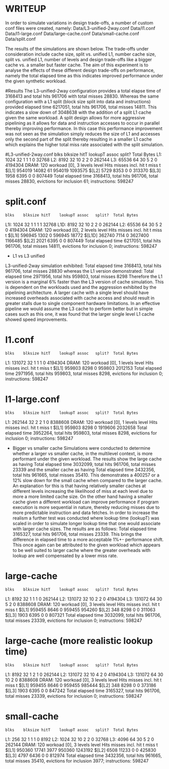 # WRITEUP 
In order to simulate variations in design trade-offs, a number of custom conf
files were created, namely:
Data/L3-unified-2way.conf
Data/l1.conf
Data/l1-large.conf
Data/large-cache.conf
Data/small-cache.conf
Data/split.conf

The results of the simulations are shown below. The trade-offs under
consideration include cache size, split vs. unified L1, number cache size, split vs. unified L1, number of levels and design trade-offs like a bigger cache vs. a smaller but faster cache. 
The aim of this experiment is to analyse the effects of these different design 
trade-offs on performance, namely the total elapsed time as this indicates 
improved performance under the given synthetic workload.

#Results 
The L3-unified-2way configuration provides a total elapse time of 3168413 and
total hits 961706 with total misses 28830. Whereas the same configuration with a
L1 split (block size split into data and instructions) provided elapsed time 6217051, total hits 961706, total misses 14811. This indicates a slow down of 3048638 with the addition of a split L1 cache given the same workload. A split design allows for more aggressive pipelining as it allows for data and instruction accesses to occur in parallel thereby improving performance. In this case this performance improvement was not seen as the simulation simply reduces the size of L1 and accesses only the second part of the split thereby resulting in a smaller L1 cache which explains the higher total miss rate associated with the split simulation.  


#L3-unified-2way.conf
	blks	blksize	hitT	lookupT	assoc	split?	Total Bytes
L1:	1024	32	1	1	1	0	32768
L2:	8192	32	10	2	2	0	262144
L3:	65536	64	30	5	2	0	4194304
DRAM:			120
workoad [0], 3 levels
level	Hits	misses	incl.	hit t	miss t
$[L1]	954019	14082	61	954019	1093575
$[L2]	5729	8353	0	0	313370
$[L3]	1958	6395	0	0	807449
Total elapsed time 3168413, total hits 961706, total misses 28830, evictions for inclusion 61; instructions: 598247

# split.conf
	blks	blksize	hitT	lookupT	assoc	split?	Total Bytes
L1I:	1024	32	1	1	1	1	32768
L1D:	8192	32	10	2	2	0	262144
L2:	65536	64	30	5	2	0	4194304
DRAM:			120
workoad [0], 2 levels
level	Hits	misses	incl.	hit t	miss t
$[L1I]	596945	1302	0	596945	18772
$[L1D]	362740	7114	0	3627400	1166485
$[L2]	2021	6395	0	0	807449
Total elapsed time 6217051, total hits 961706, total misses 14811, evictions for inclusion 0; instructions: 598247

* L1 vs L3 unified

L3-unified-2way simulation exhibited: Total elapsed time 3168413, total hits 961706, total misses 28830 
whereas the L1 version demonstrated: Total elapsed time 2971956, total hits 959803, total misses 8298
Therefore the L1 version is a marginal 6% faster than the L3 version of cache simulation. This is dependent on the workloads used and the aggression exhibited by the pipelining architecture. A larger cache with a single level should have increased overheads associated with cache access and should result in greater stalls due to single component hardware limitations. In an effective pipeline we would assume the L3 cache to perform better but in simple cases such as this one, it was found that the larger single level L1 cache showed speed improvements.


# l1.conf
	blks	blksize	hitT	lookupT	assoc	split?	Total Bytes
L1:	131072	32	1	1	1	0	4194304
DRAM:			120
workoad [0], 1 levels
level	Hits	misses	incl.	hit t	miss t
$[L1]	959803	8298	0	959803	2012153
Total elapsed time 2971956, total hits 959803, total misses 8298, evictions for inclusion 0; instructions: 598247

# l1-large.conf
	blks	blksize	hitT	lookupT	assoc	split?	Total Bytes
L1:	262144	32	2	2	1	0	8388608
DRAM:			120
workoad [0], 1 levels
level	Hits	misses	incl.	hit t	miss t
$[L1]	959803	8298	0	1919606	2032658
Total elapsed time 3952264, total hits 959803, total misses 8298, evictions for inclusion 0; instructions: 598247


* Bigger vs smaller cache
Simulations were conducted to determine whether a larger vs smaller cache, in the multilevel context, is more
performant under the given workload. The results show the large cache as having
Total elapsed time 3032099, total hits 961706, total misses 23339 and the
smaller cache as having Total elapsed time 3432356, total hits 961665, total misses 35410. This demonstrates a 400257 or a 12% slow down for the small cache when compared to the larger cache. An explanation for this is that having relatively smaller caches at different levels increasing the likelihood of miss at each level due to more a more limited cache size. On the other hand having a smaller cache given a different workload can improve performance if program execution is more sequential in nature, thereby reducing misses due to more predictable instruction and data fetches.
In order to increase the realism a further test was conducted where lookup time
(lookupT) was scaled in order to simulate longer lookup time that one would
associate with larger cache sizes. The results are as follows: Total elapsed time 3165327, total hits 961706, total misses 23339. This brings the difference in elapsed time to a more acceptable 1%+- performance shift. This once again can be attributed to the given workload which appears to be well suited to larger cache where the greater overheads with lookup are well compensated by a lower miss rate.


# large-cache
	blks	blksize	hitT	lookupT	assoc	split?	Total Bytes
L1:	8192	32	1	1	1	0	262144
L2:	131072	32	10	2	2	0	4194304
L3:	131072	64	30	5	2	0	8388608
DRAM:			120
workoad [0], 3 levels
level	Hits	misses	incl.	hit t	miss t
$[L1]	959455	8646	0	959455	954260
$[L2]	348	8298	0	0	311063
$[L3]	1903	6395	0	0	807321
Total elapsed time 3032099, total hits 961706, total misses 23339, evictions for inclusion 0; instructions: 598247
# large-cache (more realistic lookup time)
	blks	blksize	hitT	lookupT	assoc	split?	Total Bytes
L1:	8192	32	1	2	1	0	262144
L2:	131072	32	10	4	2	0	4194304
L3:	131072	64	30	10	2	0	8388608
DRAM:			120
workoad [0], 3 levels
level	Hits	misses	incl.	hit t	miss t
$[L1]	959455	8646	0	959455	985444
$[L2]	348	8298	0	0	373186
$[L3]	1903	6395	0	0	847242
Total elapsed time 3165327, total hits 961706, total misses 23339, evictions for inclusion 0; instructions: 598247


# small-cache
	blks	blksize	hitT	lookupT	assoc	split?	Total Bytes
L1:	256	32	1	1	1	0	8192
L2:	1024	32	10	2	2	0	32768
L3:	4096	64	30	5	2	0	262144
DRAM:			120
workoad [0], 3 levels
level	Hits	misses	incl.	hit t	miss t
$[L1]	950360	17741	3977	950360	1243192
$[L2]	6508	11233	0	0	425830
$[L3]	4797	6436	0	0	812974
Total elapsed time 3432356, total hits 961665, total misses 35410, evictions for inclusion 3977; instructions: 598247
